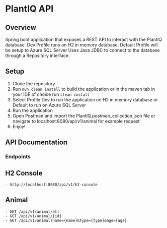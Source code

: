 # PlantIQ API

## Overview

Spring boot application that exposes a REST API to interact with the PlantIQ database.
Dev Profile runs on H2 in memory database.
Default Profile will be setup to Azure SQL Server
Uses Java JDBC to connect to the database through a Repository interface.

## Setup

1. Clone the repository
2. Run `mvn clean install` to build the application or in the maven tab in your IDE of choice run `clean install`
3. Select Profile Dev to run the application on H2 in memory database or Default to run on Azure SQL Server
4. Run the application
5. Open Postman and import the PlantIQ.postman_collection.json file or navigate to localhost:8080/api/v1/animal for example request
6. Enjoy!

## API Documentation

### Endpoints

H2 Console
-

    - http://localhost:8080/api/v1/h2-console

Animal
-

    - GET /api/v1/animal/all
    - GET /api/v1/animal/{id}
    - GET /api/v1/animal?name={name}&type={type}&age={age}

